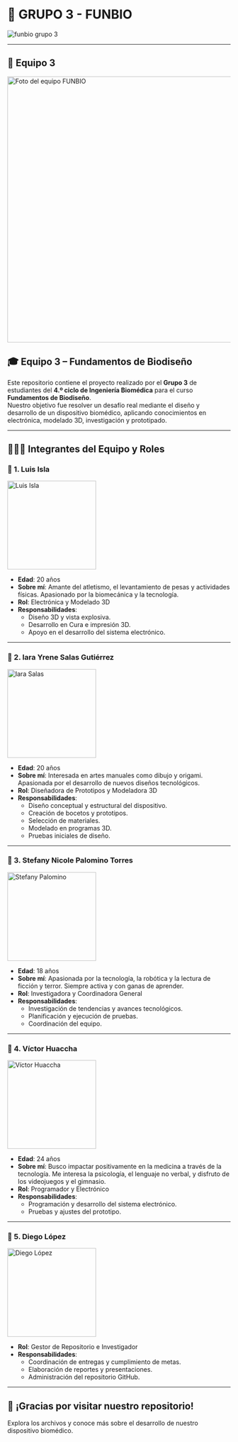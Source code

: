 # 👥 GRUPO 3 - FUNBIO

![funbio grupo 3](https://github.com/user-attachments/assets/a00fd76c-2a88-4877-ac32-5d024b8ab318)

---

## 📸 Equipo 3 

<img src="./foto_grupo_funbio.jpeg" alt="Foto del equipo FUNBIO" width="600"/>
 
## 🎓 Equipo 3 – Fundamentos de Biodiseño

Este repositorio contiene el proyecto realizado por el **Grupo 3** de estudiantes del **4.º ciclo de Ingeniería Biomédica** para el curso **Fundamentos de Biodiseño**.  
Nuestro objetivo fue resolver un desafío real mediante el diseño y desarrollo de un dispositivo biomédico, aplicando conocimientos en electrónica, modelado 3D, investigación y prototipado.

---

## 🧑‍🤝‍🧑 Integrantes del Equipo y Roles

### 🔹 1. **Luis Isla**
<img src="https://github.com/user-attachments/assets/ce5c1615-47f4-4c09-aa16-9407502ebd20" alt="Luis Isla" width="200"/>

- **Edad**: 20 años  
- **Sobre mí**: Amante del atletismo, el levantamiento de pesas y actividades físicas. Apasionado por la biomecánica y la tecnología.  
- **Rol**: Electrónica y Modelado 3D  
- **Responsabilidades**:
  - Diseño 3D y vista explosiva.
  - Desarrollo en Cura e impresión 3D.
  - Apoyo en el desarrollo del sistema electrónico.

---

### 🔹 2. **Iara Yrene Salas Gutiérrez**
<img src="https://i.postimg.cc/W1Kngjn9/foto-Iara.jpg" alt="Iara Salas" width="200"/>

- **Edad**: 20 años  
- **Sobre mí**: Interesada en artes manuales como dibujo y origami. Apasionada por el desarrollo de nuevos diseños tecnológicos.  
- **Rol**: Diseñadora de Prototipos y Modeladora 3D  
- **Responsabilidades**:
  - Diseño conceptual y estructural del dispositivo.
  - Creación de bocetos y prototipos.
  - Selección de materiales.
  - Modelado en programas 3D.
  - Pruebas iniciales de diseño.

---

### 🔹 3. **Stefany Nicole Palomino Torres**
<img src="https://github.com/user-attachments/assets/f10809be-5361-4d62-9bfe-be7df4688642" alt="Stefany Palomino" width="200"/>

- **Edad**: 18 años  
- **Sobre mí**: Apasionada por la tecnología, la robótica y la lectura de ficción y terror. Siempre activa y con ganas de aprender.  
- **Rol**: Investigadora y Coordinadora General  
- **Responsabilidades**:
  - Investigación de tendencias y avances tecnológicos.
  - Planificación y ejecución de pruebas.
  - Coordinación del equipo.

---

### 🔹 4. **Víctor Huaccha**
<img src="https://github.com/user-attachments/assets/cf1308d2-0398-4e5f-a7a9-f93f83815baf" alt="Víctor Huaccha" width="200"/>

- **Edad**: 24 años  
- **Sobre mí**: Busco impactar positivamente en la medicina a través de la tecnología. Me interesa la psicología, el lenguaje no verbal, y disfruto de los videojuegos y el gimnasio.  
- **Rol**: Programador y Electrónico  
- **Responsabilidades**:
  - Programación y desarrollo del sistema electrónico.
  - Pruebas y ajustes del prototipo.

---

### 🔹 5. **Diego López**
<img src="https://github.com/user-attachments/assets/744b5f03-9d1e-4f0f-beba-54d047d04c4d" alt="Diego López" width="200"/>

- **Rol**: Gestor de Repositorio e Investigador  
- **Responsabilidades**:
  - Coordinación de entregas y cumplimiento de metas.
  - Elaboración de reportes y presentaciones.
  - Administración del repositorio GitHub.

---

## 🚀 ¡Gracias por visitar nuestro repositorio!

Explora los archivos y conoce más sobre el desarrollo de nuestro dispositivo biomédico.
